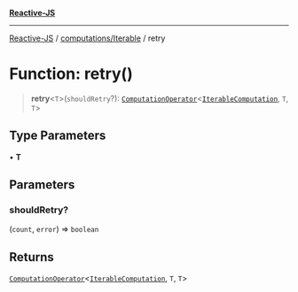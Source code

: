 [**Reactive-JS**](../../../README.md)

***

[Reactive-JS](../../../README.md) / [computations/Iterable](../README.md) / retry

# Function: retry()

> **retry**\<`T`\>(`shouldRetry`?): [`ComputationOperator`](../../type-aliases/ComputationOperator.md)\<[`IterableComputation`](../interfaces/IterableComputation.md), `T`, `T`\>

## Type Parameters

• **T**

## Parameters

### shouldRetry?

(`count`, `error`) => `boolean`

## Returns

[`ComputationOperator`](../../type-aliases/ComputationOperator.md)\<[`IterableComputation`](../interfaces/IterableComputation.md), `T`, `T`\>

